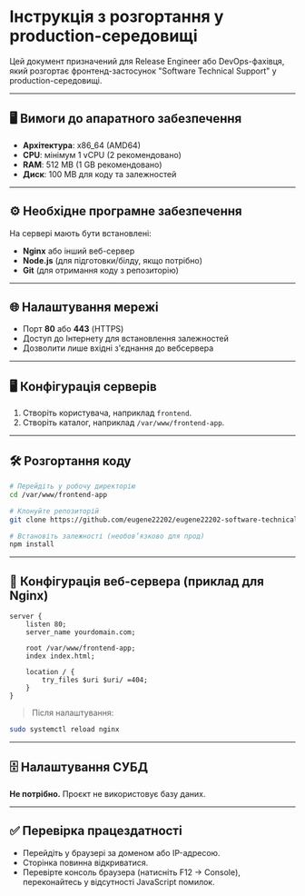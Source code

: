 # Інструкція з розгортання у production-середовищі

Цей документ призначений для Release Engineer або DevOps-фахівця, який розгортає фронтенд-застосунок "Software Technical Support" у production-середовищі.

---

## 🖥 Вимоги до апаратного забезпечення

- **Архітектура**: x86_64 (AMD64)
- **CPU**: мінімум 1 vCPU (2 рекомендовано)
- **RAM**: 512 MB (1 GB рекомендовано)
- **Диск**: 100 MB для коду та залежностей

---

## ⚙ Необхідне програмне забезпечення

На сервері мають бути встановлені:

- **Nginx** або інший веб-сервер
- **Node.js** (для підготовки/білду, якщо потрібно)
- **Git** (для отримання коду з репозиторію)

---

## 🌐 Налаштування мережі

- Порт **80** або **443** (HTTPS)
- Доступ до Інтернету для встановлення залежностей
- Дозволити лише вхідні з'єднання до вебсервера

---

## 🖥 Конфігурація серверів

1. Створіть користувача, наприклад `frontend`.
2. Створіть каталог, наприклад `/var/www/frontend-app`.

---

## 🛠 Розгортання коду

```bash
# Перейдіть у робочу директорію
cd /var/www/frontend-app

# Клонуйте репозиторій
git clone https://github.com/eugene22202/eugene22202-software-technical-support.git .

# Встановіть залежності (необов’язково для прод)
npm install
```

---

## 🧾 Конфігурація веб-сервера (приклад для Nginx)

```nginx
server {
    listen 80;
    server_name yourdomain.com;

    root /var/www/frontend-app;
    index index.html;

    location / {
        try_files $uri $uri/ =404;
    }
}
```

> Після налаштування:
```bash
sudo systemctl reload nginx
```

---

## 🗄 Налаштування СУБД

**Не потрібно.** Проєкт не використовує базу даних.

---

## ✅ Перевірка працездатності

- Перейдіть у браузері за доменом або IP-адресою.
- Сторінка повинна відкриватися.
- Перевірте консоль браузера (натисніть F12 → Console), переконайтесь у відсутності JavaScript помилок.
